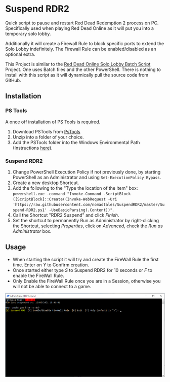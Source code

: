 # Suspend RDR2
Quick script to pause and restart Red Dead Redemption 2 process on PC. Specifically used when playing Red Dead Online as it will put you into a temporary solo lobby.

Additionally it will create a Firewall Rule to block specific ports to extend the Solo Lobby indefinitely. The Firewall Rule can be enabled/disabled as an optional extra.

This Project is similar to the [Red Dead Online Solo Lobby Batch Script](https://github.com/PrettyPrintSpaghettiCode/RDO_Solo_Lobby) Project. One uses Batch files and the other PowerShell. There is nothing to install with this script as it will dynamically pull the source code from GitHub.

## Installation
### PS Tools
A once off installation of PS Tools is required.
1. Download PSTools from [PsTools](https://docs.microsoft.com/en-us/sysinternals/downloads/pstools)
2. Unzip into a folder of your choice.
3. Add the PSTools folder into the Windows Environmental Path (Instructions [here](https://www.architectryan.com/2018/03/17/add-to-the-path-on-windows-10/)).

### Suspend RDR2
1. Change PowerShell Execution Policy if not previously done, by starting PowerShell as an Administrator and using `Set-ExecutionPolicy Bypass`.
2. Create a new desktop Shortcut.
3. Add the following to the "Type the location of the item" box: `powershell.exe -command "Invoke-Command -ScriptBlock ([ScriptBlock]::Create((Invoke-WebRequest -Uri 'https://raw.githubusercontent.com/nomadtales/SuspendRDR2/master/Suspend-RDR2.ps1' -UseBasicParsing).Content))"`.
4. Call the Shortcut "RDR2 Suspend" and click *Finish*.
5. Set the shortcut to permanently Run as Administrator by right-clicking the Shortcut, selecting *Properties*, click on *Advanced*, check the *Run as Administrator* box.

## Usage
- When starting the script it will try and create the FireWall Rule the first time. Enter on *Y* to Confirm creation.
- Once started either type *S* to Suspend RDR2 for 10 seconds or *F* to enable the FireWall Rule.
- Only Enable the FireWall Rule once you are in a Session, otherwise you will not be able to connect to a game.

![Screen Capture](ScreenCap.png)
